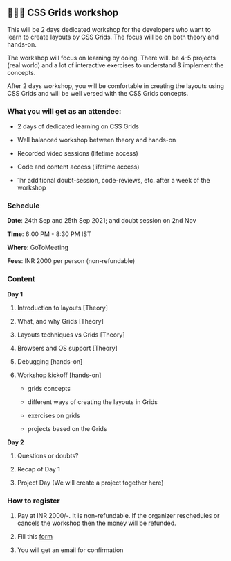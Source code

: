 ## 👩🏻‍💻 CSS Grids workshop 

This will be 2 days dedicated workshop for the developers who want to learn to create layouts by CSS Grids. The focus will be on both theory and hands-on. 

The workshop will focus on learning by doing. There will. be 4-5 projects (real world) and a lot of interactive exercises to understand & implement the concepts.

After 2 days workshop, you will be comfortable in creating the layouts using CSS Grids and will be well versed with the CSS Grids concepts.


### What you will get as an attendee:

- 2 days of dedicated learning on CSS Grids

- Well balanced workshop between theory and hands-on

- Recorded video sessions (lifetime access)

- Code and content access (lifetime access)

- 1hr additional doubt-session, code-reviews, etc. after a week of the workshop


### Schedule

**Date**: 24th Sep and 25th Sep 2021; and doubt session on 2nd Nov

**Time**:  6:00 PM - 8:30 PM IST

**Where**: GoToMeeting

**Fees**: INR 2000 per person (non-refundable)


### Content

**Day 1**

1) Introduction to layouts [Theory] 

2) What, and why Grids [Theory] 

3) Layouts techniques vs Grids [Theory] 

4) Browsers and OS support [Theory] 

5) Debugging [hands-on]

6) Workshop kickoff  [hands-on]
   - grids concepts

   - different ways of creating the layouts in Grids

   - exercises on grids 

   - projects based on the Grids

**Day 2**

1) Questions or doubts? 

2) Recap of Day 1

3) Project Day (We will create a project together here)

### How to register

1. Pay at INR 2000/-. It is non-refundable. If the organizer reschedules or cancels the workshop then the money will be refunded.

2. Fill this [form](https://forms.gle/c6rSLkPhm6V87HW76)

3. You will get an email for confirmation